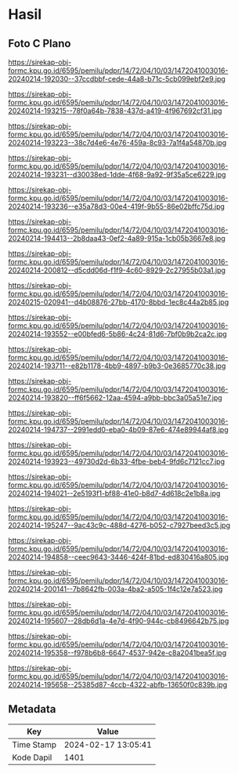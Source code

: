 # Hasil

## Foto C Plano

https://sirekap-obj-formc.kpu.go.id/6595/pemilu/pdpr/14/72/04/10/03/1472041003016-20240214-192030--37ccdbbf-cede-44a8-b71c-5cb099ebf2e9.jpg

https://sirekap-obj-formc.kpu.go.id/6595/pemilu/pdpr/14/72/04/10/03/1472041003016-20240214-193215--78f0a64b-7838-437d-a419-4f967692cf31.jpg

https://sirekap-obj-formc.kpu.go.id/6595/pemilu/pdpr/14/72/04/10/03/1472041003016-20240214-193223--38c7d4e6-4e76-459a-8c93-7a1f4a54870b.jpg

https://sirekap-obj-formc.kpu.go.id/6595/pemilu/pdpr/14/72/04/10/03/1472041003016-20240214-193231--d30038ed-1dde-4f68-9a92-9f35a5ce6229.jpg

https://sirekap-obj-formc.kpu.go.id/6595/pemilu/pdpr/14/72/04/10/03/1472041003016-20240214-193236--e35a78d3-00e4-419f-9b55-86e02bffc75d.jpg

https://sirekap-obj-formc.kpu.go.id/6595/pemilu/pdpr/14/72/04/10/03/1472041003016-20240214-194413--2b8daa43-0ef2-4a89-915a-1cb05b3667e8.jpg

https://sirekap-obj-formc.kpu.go.id/6595/pemilu/pdpr/14/72/04/10/03/1472041003016-20240214-200812--d5cdd06d-f1f9-4c60-8929-2c27955b03a1.jpg

https://sirekap-obj-formc.kpu.go.id/6595/pemilu/pdpr/14/72/04/10/03/1472041003016-20240215-020941--d4b08876-27bb-4170-8bbd-1ec8c44a2b85.jpg

https://sirekap-obj-formc.kpu.go.id/6595/pemilu/pdpr/14/72/04/10/03/1472041003016-20240214-193552--e00bfed6-5b86-4c24-81d6-7bf0b9b2ca2c.jpg

https://sirekap-obj-formc.kpu.go.id/6595/pemilu/pdpr/14/72/04/10/03/1472041003016-20240214-193711--e82b1178-4bb9-4897-b9b3-0e3685770c38.jpg

https://sirekap-obj-formc.kpu.go.id/6595/pemilu/pdpr/14/72/04/10/03/1472041003016-20240214-193820--ff6f5662-12aa-4594-a9bb-bbc3a05a51e7.jpg

https://sirekap-obj-formc.kpu.go.id/6595/pemilu/pdpr/14/72/04/10/03/1472041003016-20240214-194737--2991edd0-eba0-4b09-87e6-474e89944af8.jpg

https://sirekap-obj-formc.kpu.go.id/6595/pemilu/pdpr/14/72/04/10/03/1472041003016-20240214-193923--49730d2d-6b33-4fbe-beb4-9fd6c7121cc7.jpg

https://sirekap-obj-formc.kpu.go.id/6595/pemilu/pdpr/14/72/04/10/03/1472041003016-20240214-194021--2e5193f1-bf88-41e0-b8d7-4d618c2e1b8a.jpg

https://sirekap-obj-formc.kpu.go.id/6595/pemilu/pdpr/14/72/04/10/03/1472041003016-20240214-195247--9ac43c9c-488d-4276-b052-c7927beed3c5.jpg

https://sirekap-obj-formc.kpu.go.id/6595/pemilu/pdpr/14/72/04/10/03/1472041003016-20240214-194858--ceec9643-3446-424f-81bd-ed830416a805.jpg

https://sirekap-obj-formc.kpu.go.id/6595/pemilu/pdpr/14/72/04/10/03/1472041003016-20240214-200141--7b8642fb-003a-4ba2-a505-1f4c12e7a523.jpg

https://sirekap-obj-formc.kpu.go.id/6595/pemilu/pdpr/14/72/04/10/03/1472041003016-20240214-195607--28db6d1a-4e7d-4f90-944c-cb8496642b75.jpg

https://sirekap-obj-formc.kpu.go.id/6595/pemilu/pdpr/14/72/04/10/03/1472041003016-20240214-195358--f978b6b8-6647-4537-942e-c8a2041bea5f.jpg

https://sirekap-obj-formc.kpu.go.id/6595/pemilu/pdpr/14/72/04/10/03/1472041003016-20240214-195658--25385d87-4ccb-4322-abfb-13650f0c839b.jpg


## Metadata

| Key        | Value               |
| ---------- | ------------------- |
| Time Stamp | 2024-02-17 13:05:41 |
| Kode Dapil | 1401                |



